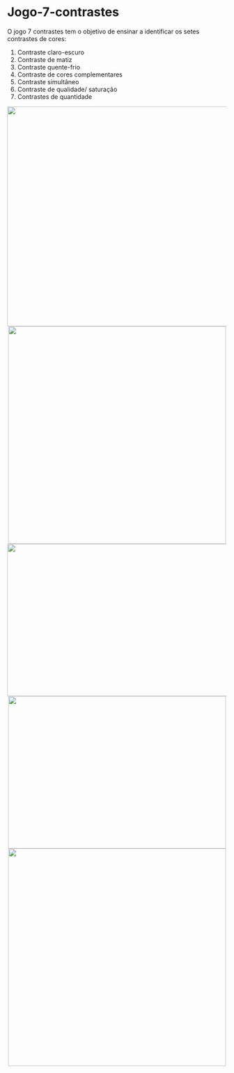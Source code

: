# Jogo-7-contrastes
O jogo 7 contrastes tem o objetivo de ensinar a identificar os setes contrastes de cores: 
1. Contraste claro-escuro
2. Contraste de matiz
3. Contraste quente-frio
4. Contraste de cores complementares
5. Contraste simultâneo
5. Contraste de qualidade/ saturação 
7. Contrastes de quantidade


<div align="center">
<img src="https://user-images.githubusercontent.com/30248962/157756228-2a176465-1d16-4d1b-a9f3-9eb52c7e5283.PNG" alt="" width="505px">
<img src="https://user-images.githubusercontent.com/30248962/157756248-54db96b7-22d0-4721-865b-f1ae99fd3f03.PNG" alt="" width="500px">
<img src="https://user-images.githubusercontent.com/30248962/157756259-134b40f4-92c6-43ac-be10-305a7af62b57.PNG" alt="" width="507px" 
height="350px">
<img src="https://user-images.githubusercontent.com/30248962/157756270-c9f5dd9f-ee42-400d-81d8-ffeb1d074564.PNG" alt="" width="500px" height="350">
<img src="https://user-images.githubusercontent.com/30248962/157756276-306eba92-3f6a-43d0-a6ed-e390a0770109.PNG" alt="" width="500px" >
  
  
</div>
